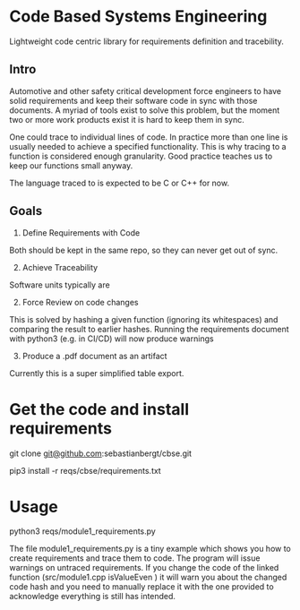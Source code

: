 # Code Based Systems Engineering

Lightweight code centric library for requirements definition and tracebility.

## Intro

Automotive and other safety critical development force engineers to have solid requirements and keep their software code in sync with those documents. A myriad of tools exist to solve this problem, but the moment two or more work products exist it is hard to keep them in sync.

One could trace to individual lines of code. In practice more than one line is usually needed to achieve a specified functionality. This is why tracing to a function is considered enough granularity. Good practice teaches us to keep our functions small anyway.

The language traced to is expected to be C or C++ for now.

## Goals
1. Define Requirements with Code

Both should be kept in the same repo, so they can never get out of sync.

2. Achieve Traceability

Software units typically are 

2. Force Review on code changes

This is solved by hashing a given function (ignoring its whitespaces) and comparing the result to earlier hashes. Running the requirements document with python3 (e.g. in CI/CD) will now produce warnings

3. Produce a .pdf document as an artifact

Currently this is a super simplified table export.

# Get the code and install requirements

git clone git@github.com:sebastianbergt/cbse.git

pip3 install -r reqs/cbse/requirements.txt 

# Usage

python3 reqs/module1_requirements.py

The file module1_requirements.py is a tiny example which shows you how to create requirements and trace them to code.
The program will issue warnings on untraced requirements. If you change the code of the linked function (src/module1.cpp isValueEven ) it will warn you about the changed code hash and you need to manually replace it with the one provided to acknowledge everything is still has intended.